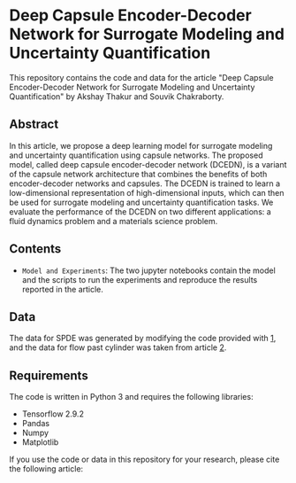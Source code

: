 # Deep Capsule Encoder-Decoder Network for Surrogate Modeling and Uncertainty Quantification

This repository contains the code and data for the article "Deep Capsule Encoder-Decoder Network for Surrogate Modeling and Uncertainty Quantification" by Akshay Thakur and Souvik Chakraborty.

## Abstract

In this article, we propose a deep learning model for surrogate modeling and uncertainty quantification using capsule networks. 
The proposed model, called deep capsule encoder-decoder network (DCEDN), is a variant of the capsule network architecture that combines the benefits of both encoder-decoder networks and capsules. 
The DCEDN is trained to learn a low-dimensional representation of high-dimensional inputs, which can then be used for surrogate modeling and uncertainty quantification tasks. 
We evaluate the performance of the DCEDN on two different applications: a fluid dynamics problem and a materials science problem. 


## Contents

- `Model and Experiments`: The two jupyter notebooks contain the model and the scripts to run the experiments and reproduce the results reported in the article.

## Data
The data for SPDE was generated by modifying the code provided with [1](https://doi.org/10.1016/j.jcp.2018.08.036),
and the data for flow past cylinder was taken from article [2](https://doi.org/10.1016/j.neunet.2021.11.022). 

## Requirements

The code is written in Python 3 and requires the following libraries:

- Tensorflow 2.9.2
- Pandas
- Numpy
- Matplotlib

If you use the code or data in this repository for your research, please cite the following article:

